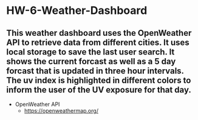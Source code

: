 # HW-6-Weather-Dashboard
## This weather dashboard uses the OpenWeather API to retrieve data from different cities. It uses local storage to save the last user search. It shows the current forcast as well as a 5 day forcast that is updated in three hour intervals.  The uv index is highlighted in different colors to inform the user of the UV exposure for that day.

* OpenWeather API
    * https://openweathermap.org/